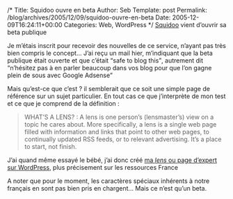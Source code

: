 /*
 Title: Squidoo ouvre en beta
 Author: Seb
 Template: post
 Permalink: /blog/archives/2005/12/09/squidoo-ouvre-en-beta
 Date: 2005-12-09T16:24:11+00:00
 Categories: Web, WordPress
*/
[Squidoo][1] vient d&rsquo;ouvrir sa beta publique

<!--more-->

Je m&rsquo;étais inscrit pour recevoir des nouvelles de ce service, n&rsquo;ayant pas très bien compris le concept&#8230; J&rsquo;ai reçu un mail hier, m&rsquo;indiquant que la beta publique était ouverte et que c&rsquo;était <q>safe to blog this</q>, autrement dit <q>n&rsquo;hésitez pas à en parler beaucoup dans vos blog pour que l&rsquo;on gagne plein de sous avec Google Adsense</q>

Mais qu&rsquo;est-ce que c&rsquo;est ? il semblerait que ce soit une simple page de référence sur un sujet particulier. En tout cas ce que j&rsquo;interprète de mon test et ce que je comprend de la définition :

> WHAT&rsquo;S A LENS?
> :   A lens is one person&rsquo;s (lensmaster&rsquo;s) view on a topic he cares about. More specifically, a lens is a single web page filled with information and links that point to other web pages, to continually updated RSS feeds, or to relevant advertising. It&rsquo;s a place to start, not finish. 

J&rsquo;ai quand même essayé le bébé, j&rsquo;ai donc créé [ma *lens* ou page d&rsquo;expert sur WordPress][2], plus précisement sur les ressources France

A noter que pour le moment, les caractères spéciaux inhérents à notre français en sont pas bien pris en chargent&#8230; Mais ce n&rsquo;est qu&rsquo;un beta.

 [1]: http://www.squidoo.com
 [2]: http://www.squidoo.com/WordPress-FR/